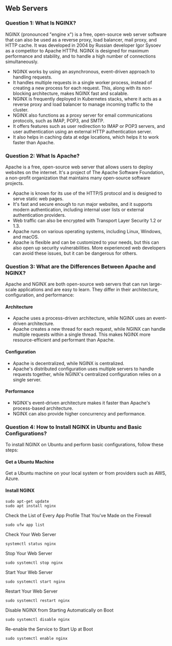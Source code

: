 ## Web Servers

### Question 1: What Is NGINX?
NGINX (pronounced "engine x") is a free, open-source web server software that can also be used as a reverse proxy, load balancer, mail proxy, and HTTP cache. It was developed in 2004 by Russian developer Igor Sysoev as a competitor to Apache HTTPd. NGINX is designed for maximum performance and stability, and to handle a high number of connections simultaneously.

- NGINX works by using an asynchronous, event-driven approach to handling requests.
- It handles multiple requests in a single worker process, instead of creating a new process for each request. This, along with its non-blocking architecture, makes NGINX fast and scalable.
- NGINX is frequently deployed in Kubernetes stacks, where it acts as a reverse proxy and load balancer to manage incoming traffic to the cluster.
- NGINX also functions as a proxy server for email communications protocols, such as IMAP, POP3, and SMTP.
- It offers features such as user redirection to IMAP or POP3 servers, and user authentication using an external HTTP authentication server.
- It also helps in caching data at edge locations, which helps it to work faster than Apache.

### Question 2: What Is Apache?
Apache is a free, open-source web server that allows users to deploy websites on the internet. It's a project of The Apache Software Foundation, a non-profit organization that maintains many open-source software projects.

- Apache is known for its use of the HTTP/S protocol and is designed to serve static web pages.
- It's fast and secure enough to run major websites, and it supports modern authentication, including internal user lists or external authentication providers.
- Web traffic can also be encrypted with Transport Layer Security 1.2 or 1.3.
- Apache runs on various operating systems, including Linux, Windows, and macOS.
- Apache is flexible and can be customized to your needs, but this can also open up security vulnerabilities. More experienced web developers can avoid these issues, but it can be dangerous for others.

### Question 3: What are the Differences Between Apache and NGINX?
Apache and NGINX are both open-source web servers that can run large-scale applications and are easy to learn. They differ in their architecture, configuration, and performance:

#### Architecture
- Apache uses a process-driven architecture, while NGINX uses an event-driven architecture.
- Apache creates a new thread for each request, while NGINX can handle multiple requests within a single thread. This makes NGINX more resource-efficient and performant than Apache.

#### Configuration
- Apache is decentralized, while NGINX is centralized.
- Apache's distributed configuration uses multiple servers to handle requests together, while NGINX's centralized configuration relies on a single server.

#### Performance
- NGINX's event-driven architecture makes it faster than Apache's process-based architecture.
- NGINX can also provide higher concurrency and performance.


### Question 4: How to Install NGINX in Ubuntu and Basic Configurations?
To install NGINX on Ubuntu and perform basic configurations, follow these steps:

#### Get a Ubuntu Machine
Get a Ubuntu machine on your local system or from providers such as AWS, Azure.

#### Install NGINX
```
sudo apt-get update
sudo apt install nginx
```
Check the List of Every App Profile That You've Made on the Firewall
```
sudo ufw app list
```
Check Your Web Server
```
systemctl status nginx
```
Stop Your Web Server
```
sudo systemctl stop nginx
```
Start Your Web Server
```
sudo systemctl start nginx
```
Restart Your Web Server
```
sudo systemctl restart nginx
```
Disable NGINX from Starting Automatically on Boot

```
sudo systemctl disable nginx
```
Re-enable the Service to Start Up at Boot

```
sudo systemctl enable nginx
```








